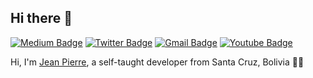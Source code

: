 ## Hi there 👋

[![Medium Badge](https://img.shields.io/badge/-Medium-000?style=flat-square&logo=Medium&logoColor=white&&link=https://medium.com/@vcjpierre)](https://medium.com/@vcjpierre)
[![Twitter Badge](https://img.shields.io/badge/-Twitter-1da1f2?style=flat-square&labelColor=1da1f2&logo=twitter&logoColor=white&link=https://www.twitter.com/vcjpierre/)](https://www.twitter.com/vcjpierre/)
[![Gmail Badge](https://img.shields.io/badge/-Gmail-c14438?style=flat-square&logo=Gmail&logoColor=white&link=mailto:vcjpierre@gmail.com)](mailto:vcjpierre@gmail.com)
[![Youtube Badge](https://img.shields.io/badge/-Youtube-FF0000?style=flat-square&logo=Youtube&logoColor=white&link=https://www.youtube.com/channel/UCMpSVCqfvpJyVK4Z3UEGBHQ)](https://www.youtube.com/channel/UCMpSVCqfvpJyVK4Z3UEGBHQ)

Hi, I'm [Jean Pierre](https://jeanpierrevelez.com), a self-taught developer from Santa Cruz, Bolivia 👨‍💻
